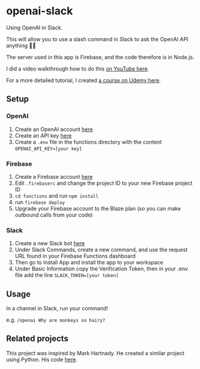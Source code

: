 # openai-slack

Using OpenAI in Slack.

This will allow you to use a slash command in Slack to ask the OpenAI API anything 🧙‍♂️

The server used in this app is Firebase, and the code therefore is in Node.js.

I did a video walkthrough how to do this [on YouTube here](https://www.youtube.com/watch?v=CgggUxBzpiM).

For a more detailed tutorial, I created [a course on Udemy here](https://www.udemy.com/course/how-to-build-an-openai-bot-for-slack/?referralCode=D1F84F9EAA982FBDBB8F).

## Setup

### OpenAI

1. Create an OpenAI account [here](https://platform.openai.com)
2. Create an API key [here](https://platform.openai.com/account/api-keys)
3. Create a `.env` file in the functions directory with the content `OPENAI_API_KEY=[your key]`

### Firebase

1. Create a Firebase account [here](https://console.firebase.google.com)
2. Edit `.firebaserc` and change the project ID to your new Firebase project ID
3. `cd functions` and run `npm install`
4. run `firebase deploy`
5. Upgrade your Firebase account to the Blaze plan (so you can make outbound calls from your code)

### Slack

1. Create a new Slack bot [here](https://api.slack.com/apps/)
2. Under Slack Commands, create a new command, and use the request URL found in your Firebase Functions dashboard
3. Then go to Install App and install the app to your workspace
4. Under Basic Information copy the Verification Token, then in your .env file add the line `SLACK_TOKEN=[your token]`

## Usage

In a channel in Slack, run your command!

e.g. `/openai Why are monkeys so hairy?`

## Related projects

This project was inspired by Mark Hartnady. He created a similar project using Python. His code [here](https://github.com/hartnady/PythonAnywhere).
